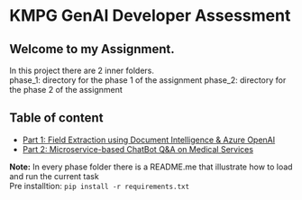 # KMPG GenAI Developer Assessment


## Welcome to my Assignment.
In this project there are 2 inner folders. </br>
phase_1: directory for the phase 1 of the assignment
phase_2: directory for the phase 2 of the assignment
</br>

## Table of content
* [Part 1: Field Extraction using Document Intelligence & Azure OpenAI](phase_1/README.md)
* [Part 2: Microservice-based ChatBot Q&A on Medical Services](phase_2/README.md)

<b>Note:</b> In every phase folder there is a README.me that illustrate how to load and run the current task
</br>
Pre installtion: `pip install -r requirements.txt`
